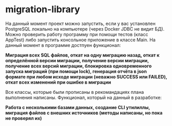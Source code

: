 ﻿# migration-library
На данный момент проект можно запустить, если у вас установлен PostgreSQL локально на компьютере (через Docker JDBC не видит БД).
Можно проверить работу программу при помощи тестов (класс AppTest) либо запустить консольное приложение в классе Main.
На данный момент в программе достпуен функционал: <br>

**Миграция всех SQL файлов, откат на одну миграцию назад, откат  к определённой версии миграции, получение версии миграции, получение всех версий миграции, 
блокировка одновременного запуска миграций (при помощи lock), генерация отчёта в json формате
при любом исходе миграции (неважно SUCCESS или FAILED), откат всех изменений при ошибке в миграции**<br>

Все классы, которые были прописаны в рекомандациях плана выполнения написаны.
Функционал, который на данный в разработке: <br>

**Работа с несколькими базами данных, создание CLI утилиллы, миграция файлов с внешних источников (методы написаны, но пока не проверял их)**
